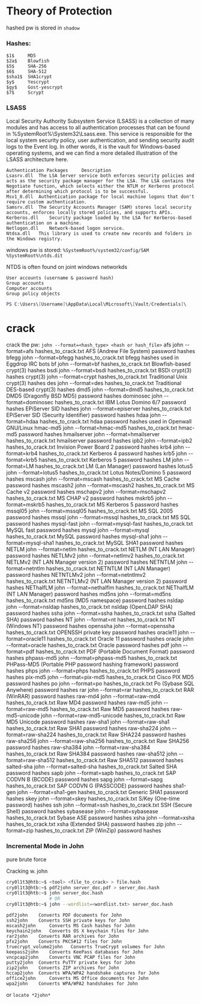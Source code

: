 # Theory of Protection
hashed pw is stored in `shadow`

### Hashes:
    $1$ 	MD5
    $2a$ 	Blowfish
    $5$ 	SHA-256
    $6$ 	SHA-512
    $sha1$ 	SHA1crypt
    $y$ 	Yescrypt
    $gy$ 	Gost-yescrypt
    $7$ 	Scrypt

### LSASS

Local Security Authority Subsystem Service (LSASS) is a collection of many modules and has access to all authentication processes that can be found in %SystemRoot%\System32\Lsass.exe. This service is responsible for the local system security policy, user authentication, and sending security audit logs to the Event log. In other words, it is the vault for Windows-based operating systems, and we can find a more detailed illustration of the LSASS architecture here.

    Authentication Packages 	Description
    Lsasrv.dll 	The LSA Server service both enforces security policies and acts as the security package manager for the LSA. The LSA contains the Negotiate function, which selects either the NTLM or Kerberos protocol after determining which protocol is to be successful.
    Msv1_0.dll 	Authentication package for local machine logons that don't require custom authentication.
    Samsrv.dll 	The Security Accounts Manager (SAM) stores local security accounts, enforces locally stored policies, and supports APIs.
    Kerberos.dll 	Security package loaded by the LSA for Kerberos-based authentication on a machine.
    Netlogon.dll 	Network-based logon service.
    Ntdsa.dll 	This library is used to create new records and folders in the Windows registry.

windows pw is stored:
`%SystemRoot%/system32/config/SAM`
`%SystemRoot%\ntds.dit`

NTDS is often found on joint windows networkds

    User accounts (username & password hash)
    Group accounts
    Computer accounts
    Group policy objects

```powershell
PS C:\Users\[Username]\AppData\Local\Microsoft\[Vault/Credentials]\
```

# crack
crack the pw: `john --format=<hash_type> <hash or hash_file>`
    afs 	john --format=afs hashes_to_crack.txt 	AFS (Andrew File System) password hashes
    bfegg 	john --format=bfegg hashes_to_crack.txt 	bfegg hashes used in Eggdrop IRC bots
    bf 	john --format=bf hashes_to_crack.txt 	Blowfish-based crypt(3) hashes
    bsdi 	john --format=bsdi hashes_to_crack.txt 	BSDi crypt(3) hashes
    crypt(3) 	john --format=crypt hashes_to_crack.txt 	Traditional Unix crypt(3) hashes
    des 	john --format=des hashes_to_crack.txt 	Traditional DES-based crypt(3) hashes
    dmd5 	john --format=dmd5 hashes_to_crack.txt 	DMD5 (Dragonfly BSD MD5) password hashes
    dominosec 	john --format=dominosec hashes_to_crack.txt 	IBM Lotus Domino 6/7 password hashes
    EPiServer SID hashes 	john --format=episerver hashes_to_crack.txt 	EPiServer SID (Security Identifier) password hashes
    hdaa 	john --format=hdaa hashes_to_crack.txt 	hdaa password hashes used in Openwall GNU/Linux
    hmac-md5 	john --format=hmac-md5 hashes_to_crack.txt 	hmac-md5 password hashes
    hmailserver 	john --format=hmailserver hashes_to_crack.txt 	hmailserver password hashes
    ipb2 	john --format=ipb2 hashes_to_crack.txt 	Invision Power Board 2 password hashes
    krb4 	john --format=krb4 hashes_to_crack.txt 	Kerberos 4 password hashes
    krb5 	john --format=krb5 hashes_to_crack.txt 	Kerberos 5 password hashes
    LM 	john --format=LM hashes_to_crack.txt 	LM (Lan Manager) password hashes
    lotus5 	john --format=lotus5 hashes_to_crack.txt 	Lotus Notes/Domino 5 password hashes
    mscash 	john --format=mscash hashes_to_crack.txt 	MS Cache password hashes
    mscash2 	john --format=mscash2 hashes_to_crack.txt 	MS Cache v2 password hashes
    mschapv2 	john --format=mschapv2 hashes_to_crack.txt 	MS CHAP v2 password hashes
    mskrb5 	john --format=mskrb5 hashes_to_crack.txt 	MS Kerberos 5 password hashes
    mssql05 	john --format=mssql05 hashes_to_crack.txt 	MS SQL 2005 password hashes
    mssql 	john --format=mssql hashes_to_crack.txt 	MS SQL password hashes
    mysql-fast 	john --format=mysql-fast hashes_to_crack.txt 	MySQL fast password hashes
    mysql 	john --format=mysql hashes_to_crack.txt 	MySQL password hashes
    mysql-sha1 	john --format=mysql-sha1 hashes_to_crack.txt 	MySQL SHA1 password hashes
    NETLM 	john --format=netlm hashes_to_crack.txt 	NETLM (NT LAN Manager) password hashes
    NETLMv2 	john --format=netlmv2 hashes_to_crack.txt 	NETLMv2 (NT LAN Manager version 2) password hashes
    NETNTLM 	john --format=netntlm hashes_to_crack.txt 	NETNTLM (NT LAN Manager) password hashes
    NETNTLMv2 	john --format=netntlmv2 hashes_to_crack.txt 	NETNTLMv2 (NT LAN Manager version 2) password hashes
    NEThalfLM 	john --format=nethalflm hashes_to_crack.txt 	NEThalfLM (NT LAN Manager) password hashes
    md5ns 	john --format=md5ns hashes_to_crack.txt 	md5ns (MD5 namespace) password hashes
    nsldap 	john --format=nsldap hashes_to_crack.txt 	nsldap (OpenLDAP SHA) password hashes
    ssha 	john --format=ssha hashes_to_crack.txt 	ssha (Salted SHA) password hashes
    NT 	john --format=nt hashes_to_crack.txt 	NT (Windows NT) password hashes
    openssha 	john --format=openssha hashes_to_crack.txt 	OPENSSH private key password hashes
    oracle11 	john --format=oracle11 hashes_to_crack.txt 	Oracle 11 password hashes
    oracle 	john --format=oracle hashes_to_crack.txt 	Oracle password hashes
    pdf 	john --format=pdf hashes_to_crack.txt 	PDF (Portable Document Format) password hashes
    phpass-md5 	john --format=phpass-md5 hashes_to_crack.txt 	PHPass-MD5 (Portable PHP password hashing framework) password hashes
    phps 	john --format=phps hashes_to_crack.txt 	PHPS password hashes
    pix-md5 	john --format=pix-md5 hashes_to_crack.txt 	Cisco PIX MD5 password hashes
    po 	john --format=po hashes_to_crack.txt 	Po (Sybase SQL Anywhere) password hashes
    rar 	john --format=rar hashes_to_crack.txt 	RAR (WinRAR) password hashes
    raw-md4 	john --format=raw-md4 hashes_to_crack.txt 	Raw MD4 password hashes
    raw-md5 	john --format=raw-md5 hashes_to_crack.txt 	Raw MD5 password hashes
    raw-md5-unicode 	john --format=raw-md5-unicode hashes_to_crack.txt 	Raw MD5 Unicode password hashes
    raw-sha1 	john --format=raw-sha1 hashes_to_crack.txt 	Raw SHA1 password hashes
    raw-sha224 	john --format=raw-sha224 hashes_to_crack.txt 	Raw SHA224 password hashes
    raw-sha256 	john --format=raw-sha256 hashes_to_crack.txt 	Raw SHA256 password hashes
    raw-sha384 	john --format=raw-sha384 hashes_to_crack.txt 	Raw SHA384 password hashes
    raw-sha512 	john --format=raw-sha512 hashes_to_crack.txt 	Raw SHA512 password hashes
    salted-sha 	john --format=salted-sha hashes_to_crack.txt 	Salted SHA password hashes
    sapb 	john --format=sapb hashes_to_crack.txt 	SAP CODVN B (BCODE) password hashes
    sapg 	john --format=sapg hashes_to_crack.txt 	SAP CODVN G (PASSCODE) password hashes
    sha1-gen 	john --format=sha1-gen hashes_to_crack.txt 	Generic SHA1 password hashes
    skey 	john --format=skey hashes_to_crack.txt 	S/Key (One-time password) hashes
    ssh 	john --format=ssh hashes_to_crack.txt 	SSH (Secure Shell) password hashes
    sybasease 	john --format=sybasease hashes_to_crack.txt 	Sybase ASE password hashes
    xsha 	john --format=xsha hashes_to_crack.txt 	xsha (Extended SHA) password hashes
    zip 	john --format=zip hashes_to_crack.txt 	ZIP (WinZip) password hashes

### Incremental Mode in John
pure brute force

Cracking w. john 
```bash
cry0l1t3@htb:~$ <tool> <file_to_crack> > file.hash
cry0l1t3@htb:~$ pdf2john server_doc.pdf > server_doc.hash
cry0l1t3@htb:~$ john server_doc.hash
                # OR
cry0l1t3@htb:~$ john --wordlist=<wordlist.txt> server_doc.hash 
```
    pdf2john 	Converts PDF documents for John
    ssh2john 	Converts SSH private keys for John
    mscash2john 	Converts MS Cash hashes for John
    keychain2john 	Converts OS X keychain files for John
    rar2john 	Converts RAR archives for John
    pfx2john 	Converts PKCS#12 files for John
    truecrypt_volume2john 	Converts TrueCrypt volumes for John
    keepass2john 	Converts KeePass databases for John
    vncpcap2john 	Converts VNC PCAP files for John
    putty2john 	Converts PuTTY private keys for John
    zip2john 	Converts ZIP archives for John
    hccap2john 	Converts WPA/WPA2 handshake captures for John
    office2john 	Converts MS Office documents for John
    wpa2john 	Converts WPA/WPA2 handshakes for John

or
`locate *2john*`